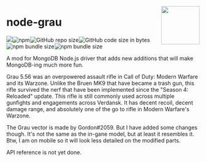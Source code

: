 
<img src="https://i.imgur.com/jRLmdla.jpg" width="100px" height="100px" style="float: right;" /><h1 style="border: none;">node-grau</h1><img src="https://nodei.co/npm/node-grau.png?compact=true"/><img alt="npm" src="https://img.shields.io/npm/dt/node-grau?style=flat-square&logo=npm&color=blue" style="margin-right: 1px;"><img alt="GitHub repo size" src="https://img.shields.io/github/repo-size/Nefomemes/node-grau?style=flat-square&logo=github" style="margin-right: 1px;"><img alt="GitHub code size in bytes" src="https://img.shields.io/github/languages/code-size/Nefomemes/node-grau?style=flat-square&logo=github" style="margin-right: 1px;"> <img alt="npm bundle size" src="https://img.shields.io/bundlephobia/min/node-grau?style=flat-square&logo=npm" style="margin-right: 1px;"><img alt="npm bundle size" src="https://img.shields.io/bundlephobia/minzip/node-grau?style=flat-square&logo=npm" style="margin-right: 1px;">

A mod for MongoDB Node.js driver that adds new additions that will make MongoDB-ing much more fun.

<p>Grau 5.56 was an overpowered assault rifle in Call of Duty: Modern Warfare and its Warzone. Unlike the Bruen MK9 that have became a trash gun, this rifle survived the nerf that have been implemented since the "Season 4: Reloaded" update. This rifle is still commonly used across multiple gunfights and engagements across Verdansk. It has decent recoil, decent damage range, and absolutely one of the go to rifle in Modern Warfare's Warzone.</p>

<p>The Grau vector is made by Gordon#2059. But I have added some changes though. It's not the same as the in-gane model, but at least it resembles it. Btw, I am on mobile so it will look less detailed on the modified parts.</p>

API reference is not yet done.

